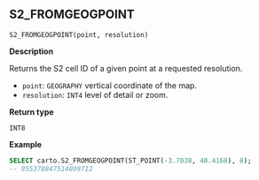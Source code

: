 ## S2_FROMGEOGPOINT

```sql:signature
S2_FROMGEOGPOINT(point, resolution)
```

**Description**

Returns the S2 cell ID of a given point at a requested resolution.

* `point`: `GEOGRAPHY` vertical coordinate of the map.
* `resolution`: `INT4` level of detail or zoom.

**Return type**

`INT8`

**Example**

```sql
SELECT carto.S2_FROMGEOGPOINT(ST_POINT(-3.7038, 40.4168), 8);
-- 955378847514099712
```
